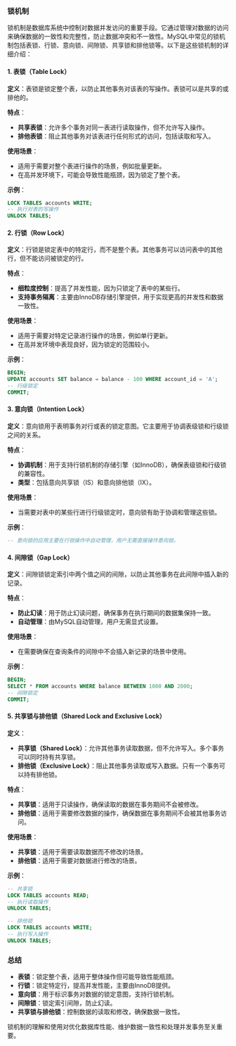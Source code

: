 ### 锁机制

锁机制是数据库系统中控制对数据并发访问的重要手段。它通过管理对数据的访问来确保数据的一致性和完整性，防止数据冲突和不一致性。MySQL中常见的锁机制包括表锁、行锁、意向锁、间隙锁、共享锁和排他锁等。以下是这些锁机制的详细介绍：

#### 1. 表锁（Table Lock）

**定义**：表锁是锁定整个表，以防止其他事务对该表的写操作。表锁可以是共享的或排他的。

**特点**：
- **共享表锁**：允许多个事务对同一表进行读取操作，但不允许写入操作。
- **排他表锁**：阻止其他事务对该表进行任何形式的访问，包括读取和写入。

**使用场景**：
- 适用于需要对整个表进行操作的场景，例如批量更新。
- 在高并发环境下，可能会导致性能瓶颈，因为锁定了整个表。

**示例**：
```sql
LOCK TABLES accounts WRITE;
-- 执行对表的写操作
UNLOCK TABLES;
```

#### 2. 行锁（Row Lock）

**定义**：行锁是锁定表中的特定行，而不是整个表。其他事务可以访问表中的其他行，但不能访问被锁定的行。

**特点**：
- **细粒度控制**：提高了并发性能，因为只锁定了表中的某些行。
- **支持事务隔离**：主要由InnoDB存储引擎提供，用于实现更高的并发性和数据一致性。

**使用场景**：
- 适用于需要对特定记录进行操作的场景，例如单行更新。
- 在高并发环境中表现良好，因为锁定的范围较小。

**示例**：
```sql
BEGIN;
UPDATE accounts SET balance = balance - 100 WHERE account_id = 'A';
-- 行级锁定
COMMIT;
```

#### 3. 意向锁（Intention Lock）

**定义**：意向锁用于表明事务对行或表的锁定意图。它主要用于协调表级锁和行级锁之间的关系。

**特点**：
- **协调机制**：用于支持行锁机制的存储引擎（如InnoDB），确保表级锁和行级锁的兼容性。
- **类型**：包括意向共享锁（IS）和意向排他锁（IX）。

**使用场景**：
- 当需要对表中的某些行进行行级锁定时，意向锁有助于协调和管理这些锁。

**示例**：
```sql
-- 意向锁的应用主要在行锁操作中自动管理，用户无需直接操作意向锁。
```

#### 4. 间隙锁（Gap Lock）

**定义**：间隙锁锁定索引中两个值之间的间隙，以防止其他事务在此间隙中插入新的记录。

**特点**：
- **防止幻读**：用于防止幻读问题，确保事务在执行期间的数据集保持一致。
- **自动管理**：由MySQL自动管理，用户无需显式设置。

**使用场景**：
- 在需要确保在查询条件的间隙中不会插入新记录的场景中使用。

**示例**：
```sql
BEGIN;
SELECT * FROM accounts WHERE balance BETWEEN 1000 AND 2000;
-- 间隙锁定
COMMIT;
```

#### 5. 共享锁与排他锁（Shared Lock and Exclusive Lock）

**定义**：
- **共享锁（Shared Lock）**：允许其他事务读取数据，但不允许写入。多个事务可以同时持有共享锁。
- **排他锁（Exclusive Lock）**：阻止其他事务读取或写入数据。只有一个事务可以持有排他锁。

**特点**：
- **共享锁**：适用于只读操作，确保读取的数据在事务期间不会被修改。
- **排他锁**：适用于需要修改数据的操作，确保数据在事务期间不会被其他事务访问。

**使用场景**：
- **共享锁**：适用于需要读取数据而不修改的场景。
- **排他锁**：适用于需要对数据进行修改的场景。

**示例**：
```sql
-- 共享锁
LOCK TABLES accounts READ;
-- 执行读取操作
UNLOCK TABLES;

-- 排他锁
LOCK TABLES accounts WRITE;
-- 执行写入操作
UNLOCK TABLES;
```

### 总结

- **表锁**：锁定整个表，适用于整体操作但可能导致性能瓶颈。
- **行锁**：锁定特定行，提高并发性能，主要由InnoDB提供。
- **意向锁**：用于标识事务对数据的锁定意图，支持行锁机制。
- **间隙锁**：锁定索引间隙，防止幻读。
- **共享锁与排他锁**：控制数据的读取和修改，确保数据一致性。

锁机制的理解和使用对优化数据库性能、维护数据一致性和处理并发事务至关重要。